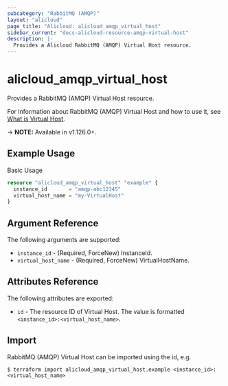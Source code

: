 ```yaml
---
subcategory: "RabbitMQ (AMQP)"
layout: "alicloud"
page_title: "Alicloud: alicloud_amqp_virtual_host"
sidebar_current: "docs-alicloud-resource-amqp-virtual-host"
description: |-
  Provides a Alicloud RabbitMQ (AMQP) Virtual Host resource.
---
```


# alicloud\_amqp\_virtual\_host

Provides a RabbitMQ (AMQP) Virtual Host resource.

For information about RabbitMQ (AMQP) Virtual Host and how to use it, see [What is Virtual Host](https://www.alibabacloud.com/help/product/100989.html).

-> **NOTE:** Available in v1.126.0+.

## Example Usage

Basic Usage

```terraform
resource "alicloud_amqp_virtual_host" "example" {
  instance_id       = "amqp-abc12345"
  virtual_host_name = "my-VirtualHost"
}

```

## Argument Reference

The following arguments are supported:

* `instance_id` - (Required, ForceNew) InstanceId.
* `virtual_host_name` - (Required, ForceNew) VirtualHostName.

## Attributes Reference

The following attributes are exported:

* `id` - The resource ID of Virtual Host. The value is formatted `<instance_id>:<virtual_host_name>`.

## Import

RabbitMQ (AMQP) Virtual Host can be imported using the id, e.g.

```shell
$ terraform import alicloud_amqp_virtual_host.example <instance_id>:<virtual_host_name>
```
